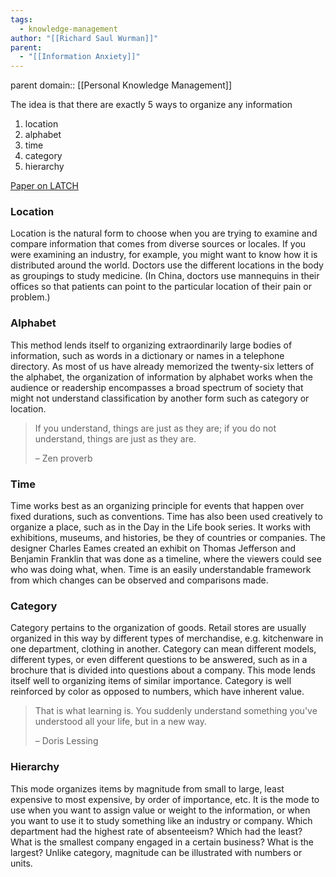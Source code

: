 ```yaml
---
tags:
  - knowledge-management
author: "[[Richard Saul Wurman]]"
parent:
  - "[[Information Anxiety]]"
---
```

parent domain:: [[Personal Knowledge Management]]

The idea is that there are exactly 5 ways to organize any information
1. location
2. alphabet
3. time
4. category
5. hierarchy

 [Paper on LATCH](https://www.informit.com/articles/article.aspx?p=130881&seqNum=6)
### Location

Location is the natural form to choose when you are trying to examine and compare information that comes from diverse sources or locales. If you were examining an industry, for example, you might want to know how it is distributed around the world. Doctors use the different locations in the body as groupings to study medicine. (In China, doctors use mannequins in their offices so that patients can point to the particular location of their pain or problem.)

### Alphabet

This method lends itself to organizing extraordinarily large bodies of information, such as words in a dictionary or names in a telephone directory. As most of us have already memorized the twenty-six letters of the alphabet, the organization of information by alphabet works when the audience or readership encompasses a broad spectrum of society that might not understand classification by another form such as category or location.

> If you understand, things are just as they are; if you do not understand, things are just as they are.
> 
> – Zen proverb

### Time

Time works best as an organizing principle for events that happen over fixed durations, such as conventions. Time has also been used creatively to organize a place, such as in the Day in the Life book series. It works with exhibitions, museums, and histories, be they of countries or companies. The designer Charles Eames created an exhibit on Thomas Jefferson and Benjamin Franklin that was done as a timeline, where the viewers could see who was doing what, when. Time is an easily understandable framework from which changes can be observed and comparisons made.

### Category

Category pertains to the organization of goods. Retail stores are usually organized in this way by different types of merchandise, e.g. kitchenware in one department, clothing in another. Category can mean different models, different types, or even different questions to be answered, such as in a brochure that is divided into questions about a company. This mode lends itself well to organizing items of similar importance. Category is well reinforced by color as opposed to numbers, which have inherent value.


> That is what learning is. You suddenly understand something you've understood all your life, but in a new way.
> 
> – Doris Lessing

### Hierarchy

This mode organizes items by magnitude from small to large, least expensive to most expensive, by order of importance, etc. It is the mode to use when you want to assign value or weight to the information, or when you want to use it to study something like an industry or company. Which department had the highest rate of absenteeism? Which had the least? What is the smallest company engaged in a certain business? What is the largest? Unlike category, magnitude can be illustrated with numbers or units.